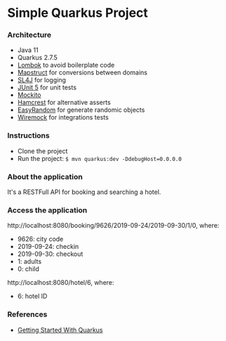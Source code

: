 # Simple Quarkus Project

### Architecture
- Java 11
- Quarkus 2.7.5
- [Lombok](https://projectlombok.org) to avoid boilerplate code
- [Mapstruct](https://mapstruct.org) for conversions between domains
- [SL4J](https://www.slf4j.org/manual.html) for logging
- [JUnit 5](https://junit.org/junit5/docs/current/user-guide) for unit tests
- [Mockito](https://javadoc.io/doc/org.mockito/mockito-core/latest/org/mockito/Mockito.html)
- [Hamcrest](http://hamcrest.org/JavaHamcrest) for alternative asserts
- [EasyRandom](https://github.com/j-easy/easy-random) for generate randomic objects
- [Wiremock](https://wiremock.org/docs/junit-jupiter) for integrations tests

### Instructions
- Clone the project
- Run the project: `$ mvn quarkus:dev -DdebugHost=0.0.0.0`

### About the application
It's a RESTFull API for booking and searching a hotel.

### Access the application
http://localhost:8080/booking/9626/2019-09-24/2019-09-30/1/0, where:
- 9626: city code
- 2019-09-24: checkin
- 2019-09-30: checkout
- 1: adults
- 0: child

http://localhost:8080/hotel/6, where:
- 6: hotel ID

### References
- [Getting Started With Quarkus](https://www.section.io/engineering-education/how-to-work-with-lombok-on-quarkus)
